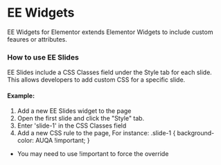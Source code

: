 # EE Widgets

EE Widgets for Elementor extends Elementor Widgets to include custom feaures or attributes.

### How to use EE Slides

EE Slides include a CSS Classes field under the Style tab for each slide. This allows developers to add custom CSS for a specific slide.

#### Example:

1. Add a new EE Slides widget to the page
2. Open the first slide and click the "Style" tab.
3. Enter 'slide-1' in the CSS Classes field
4. Add a new CSS rule to the page, For instance:
    .slide-1 {
        background-color: AUQA !important;
    }
* You may need to use !important to force the override

